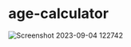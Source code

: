 # age-calculator
![Screenshot 2023-09-04 122742](https://github.com/AS-PARTH/age-calculator/assets/95672671/3c50943a-10bb-4214-a26b-3fede3750e15)
